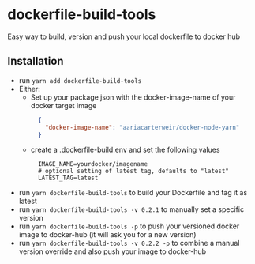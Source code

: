 # dockerfile-build-tools

Easy way to build, version and push your local dockerfile to docker hub

## Installation
- run `yarn add dockerfile-build-tools`
- Either:
    - Set up your package json with the docker-image-name of your docker target image
        ```json
          {
            "docker-image-name": "aariacarterweir/docker-node-yarn"
          }
        ```
    - create a .dockerfile-build.env and set the following values
        ```dotenv
          IMAGE_NAME=yourdocker/imagename
          # optional setting of latest tag, defaults to "latest"
          LATEST_TAG=latest
        ```
- run `yarn dockerfile-build-tools` to build your Dockerfile and tag it as latest
- run `yarn dockerfile-build-tools -v 0.2.1` to manually set a specific version
- run `yarn dockerfile-build-tools -p` to push your versioned docker image to docker-hub (it will ask you for a new version)
- run `yarn dockerfile-build-tools -v 0.2.2 -p` to combine a manual version override and also
    push your image to docker-hub
